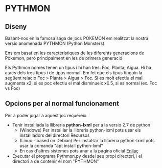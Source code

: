 # PYTHMON

## Diseny

Basant-nos en la famosa saga de jocs POKEMON em realitzat la nostra versio anomenada PYTHMON (Python Monsters).

Ens em basat en les caracteristiques de les diferents generacions de Pokemon, però principalment en les de primera generació

Els Pythmon nomes tenen un tipus i hi han tres: Foc, Planta, Aigua.
Hi ha atacs dels tres tipus i de tipus normal.
Em fet que els tipus tinguin la següent relacio Foc > Planta > Aigua > Foc.
Si es molt efectiu el mal augmenta x2, si es poc efectiu el mal disminueix x0.5, si es normal (ex. Foc vs Foc)

## Opcions per al normal funcionament

Per a poder jugar a aquest joc requereix:
- Tenir instal·lada la llibreria **python-lxml** per a la versio 2.7 de python
    - (Windows) Per instal·lar la llibreria python-lxml pots usar els instal·ladors del directori Recursos
    - (Linux - based on Debian) Per instal·lar la llibreria python-lxml pots usar la comanda "apt install python-lxml"
    - En cas d'altres sistemes pots anar a la pagina oficial [Enllaç](https://pypi.python.org/pypi/lxml/3.4.0)
- Executar el programa Pythmon.py desdel seu propi directori, i el directori a de contenir el nom "PYTHMON"

